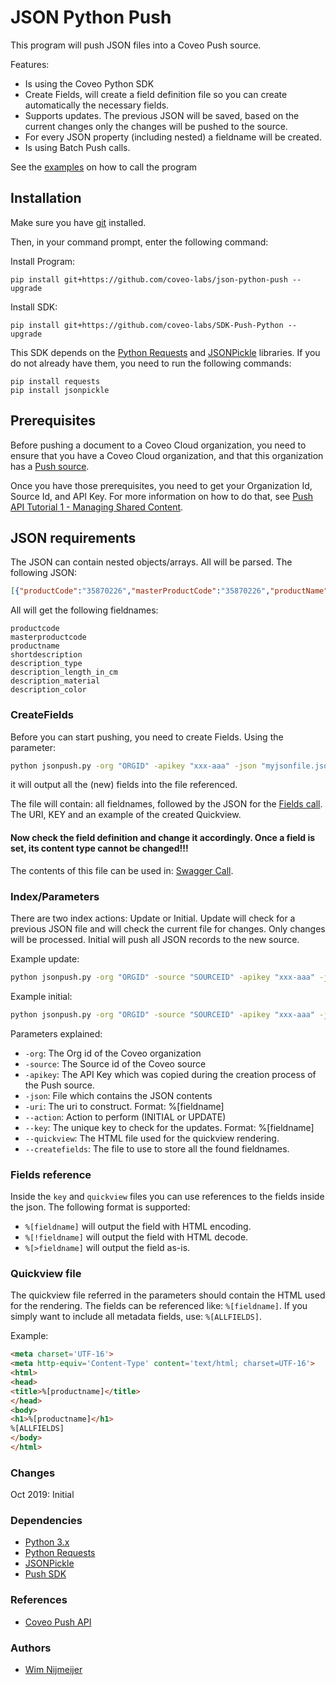 # JSON Python Push

This program will push JSON files into a Coveo Push source.

Features:

- Is using the Coveo Python SDK
- Create Fields, will create a field definition file so you can create automatically the necessary fields.
- Supports updates. The previous JSON will be saved, based on the current changes only the changes will be pushed to the source.
- For every JSON property (including nested) a fieldname will be created.
- Is using Batch Push calls.

See the [examples](https://github.com/coveo-labs/json-python-push/tree/master/examples) on how to call the program


## Installation

Make sure you have [git](https://git-scm.com/downloads) installed.

Then, in your command prompt, enter the following command:

Install Program:
```
pip install git+https://github.com/coveo-labs/json-python-push --upgrade
```

Install SDK:
```
pip install git+https://github.com/coveo-labs/SDK-Push-Python --upgrade
```

This SDK depends on the [Python Requests](http://docs.python-requests.org/en/master/user/install/#install) and [JSONPickle](https://jsonpickle.github.io/#download-install) libraries. If you do not already have them, you need to run the following commands:

```
pip install requests
pip install jsonpickle
```

## Prerequisites

Before pushing a document to a Coveo Cloud organization, you need to ensure that you have a Coveo Cloud organization, and that this organization has a [Push source](https://docs.coveo.com/en/94/cloud-v2-developers/creating-a-push-source).

Once you have those prerequisites, you need to get your Organization Id, Source Id, and API Key. For more information on how to do that, see [Push API Tutorial 1 - Managing Shared Content](https://docs.coveo.com/en/92/cloud-v2-developers/push-api-tutorial-1---managing-shared-content).


## JSON requirements

The JSON can contain nested objects/arrays. All will be parsed. The following JSON:
```json
[{"productCode":"35870226","masterProductCode":"35870226","productName":"prodname","shortDescription":"descr","description":[{"Type":"Brick","Length in cm":"20","Material":"Rock","Color":"Transparent"}]},
```

All will get the following fieldnames:
```
productcode
masterproductcode
productname
shortdescription
description_type
description_length_in_cm
description_material
description_color
```

### CreateFields

Before you can start pushing, you need to create Fields. Using the parameter:
```bat
python jsonpush.py -org "ORGID" -apikey "xxx-aaa" -json "myjsonfile.json" -createfields 
```

it will output all the (new) fields into the file referenced. 

The file will contain: all fieldnames, followed by the JSON for the [Fields call](https://platform.cloud.coveo.com/rest/organizations/{organizationId}/indexes/fields/batch/create).
The URI, KEY and an example of the created Quickview.


#### Now check the field definition and change it accordingly. Once a field is set, its content type cannot be changed!!!

The contents of this file can be used in: [Swagger Call](https://platform.cloud.coveo.com/docs?api=Field#!/Fields/rest_organizations_paramId_indexes_fields_batch_create_post).

### Index/Parameters

There are two index actions: Update or Initial.
Update will check for a previous JSON file and will check the current file for changes. Only changes will be processed.
Initial will push all JSON records to the new source.

Example update:
```bat
python jsonpush.py -org "ORGID" -source "SOURCEID" -apikey "xxx-aaa" -json "myjsonfile.json" -uri "https://a.b?%[productcode]"  --action "UPDATE" --key "%[productcode]%[mastercode]" --quickview "VIEW.HTML"

```

Example initial:
```bat
python jsonpush.py -org "ORGID" -source "SOURCEID" -apikey "xxx-aaa" -json "myjsonfile.json" -uri "https://a.b?%[productcode]" --action "INITIAL" --key "%[productcode]%[mastercode]" --quickview "VIEW.HTML"
```

Parameters explained:
* `-org`: The Org id of the Coveo organization
* `-source`: The Source id of the Coveo source
* `-apikey`: The API Key which was copied during the creation process of the Push source.
* `-json`: File which contains the JSON contents
* `-uri`: The uri to construct. Format: %[fieldname]
* `--action`: Action to perform (INITIAL or UPDATE)
* `--key`: The unique key to check for the updates. Format: %[fieldname]
* `--quickview`: The HTML file used for the quickview rendering.
* `--createfields`: The file to use to store all the found fieldnames. 

### Fields reference
Inside the `key` and `quickview` files you can use references to the fields inside the json. The following format is supported:
* `%[fieldname]` will output the field with HTML encoding.
* `%[!fieldname]` will output the field with HTML decode.
* `%[>fieldname]` will output the field as-is.

### Quickview file
The quickview file referred in the parameters should contain the HTML used for the rendering.
The fields can be referenced like:
`%[fieldname]`. If you simply want to include all metadata fields, use: `%[ALLFIELDS]`.

Example:
```html
<meta charset='UTF-16'>
<meta http-equiv='Content-Type' content='text/html; charset=UTF-16'>
<html>
<head>
<title>%[productname]</title>
</head>
<body>
<h1>%[productname]</h1>
%[ALLFIELDS]
</body>
</html>
```
### Changes
Oct 2019: Initial

### Dependencies
- [Python 3.x](https://www.python.org/downloads/)
- [Python Requests](http://docs.python-requests.org/en/master/user/install/#install)
- [JSONPickle](https://jsonpickle.github.io/#download-install)
- [Push SDK](https://github.com/coveo-labs/SDK-Push-Python)

### References
- [Coveo Push API](https://docs.coveo.com/en/68/cloud-v2-developers/push-api)

### Authors
- [Wim Nijmeijer](https://github.com/wnijmeijer)
